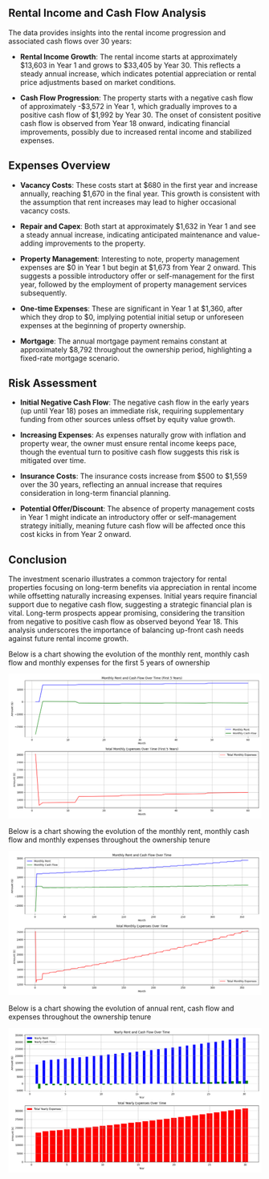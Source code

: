 ## Rental Income and Cash Flow Analysis

The data provides insights into the rental income progression and associated cash flows over 30 years:

- **Rental Income Growth**: The rental income starts at approximately $13,603 in Year 1 and grows to $33,405 by Year 30. This reflects a steady annual increase, which indicates potential appreciation or rental price adjustments based on market conditions.
  
- **Cash Flow Progression**: The property starts with a negative cash flow of approximately -$3,572 in Year 1, which gradually improves to a positive cash flow of $1,992 by Year 30. The onset of consistent positive cash flow is observed from Year 18 onward, indicating financial improvements, possibly due to increased rental income and stabilized expenses.

## Expenses Overview

- **Vacancy Costs**: These costs start at $680 in the first year and increase annually, reaching $1,670 in the final year. This growth is consistent with the assumption that rent increases may lead to higher occasional vacancy costs.

- **Repair and Capex**: Both start at approximately $1,632 in Year 1 and see a steady annual increase, indicating anticipated maintenance and value-adding improvements to the property.

- **Property Management**: Interesting to note, property management expenses are $0 in Year 1 but begin at $1,673 from Year 2 onward. This suggests a possible introductory offer or self-management for the first year, followed by the employment of property management services subsequently.

- **One-time Expenses**: These are significant in Year 1 at $1,360, after which they drop to $0, implying potential initial setup or unforeseen expenses at the beginning of property ownership.

- **Mortgage**: The annual mortgage payment remains constant at approximately $8,792 throughout the ownership period, highlighting a fixed-rate mortgage scenario.

## Risk Assessment

- **Initial Negative Cash Flow**: The negative cash flow in the early years (up until Year 18) poses an immediate risk, requiring supplementary funding from other sources unless offset by equity value growth.

- **Increasing Expenses**: As expenses naturally grow with inflation and property wear, the owner must ensure rental income keeps pace, though the eventual turn to positive cash flow suggests this risk is mitigated over time.

- **Insurance Costs**: The insurance costs increase from $500 to $1,559 over the 30 years, reflecting an annual increase that requires consideration in long-term financial planning.

- **Potential Offer/Discount**: The absence of property management costs in Year 1 might indicate an introductory offer or self-management strategy initially, meaning future cash flow will be affected once this cost kicks in from Year 2 onward.

## Conclusion

The investment scenario illustrates a common trajectory for rental properties focusing on long-term benefits via appreciation in rental income while offsetting naturally increasing expenses. Initial years require financial support due to negative cash flow, suggesting a strategic financial plan is vital. Long-term prospects appear promising, considering the transition from negative to positive cash flow as observed beyond Year 18. This analysis underscores the importance of balancing up-front cash needs against future rental income growth.

Below is a chart showing the evolution of the monthly rent, monthly cash flow and monthly expenses for the first 5 years of ownership

![](../../Plots/monthly_expenses_plot_first_5_years.png)


Below is a chart showing the evolution of the monthly rent, monthly cash flow and monthly expenses throughout the ownership tenure

![](../../Plots/monthly_expenses_plot.png)


Below is a chart showing the evolution of annual rent, cash flow and expenses throughout the ownership tenure

![](../../Plots/yearly_expenses_plot.png)
